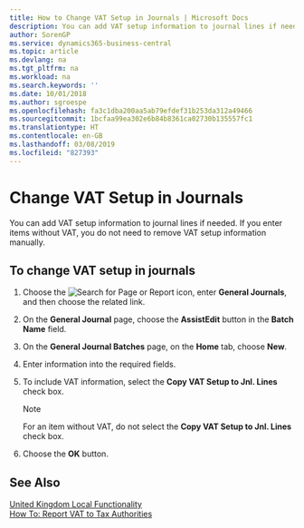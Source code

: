 ```yaml
---
title: How to Change VAT Setup in Journals | Microsoft Docs
description: You can add VAT setup information to journal lines if needed. If you enter items without VAT, you do not need to remove VAT setup information manually.
author: SorenGP
ms.service: dynamics365-business-central
ms.topic: article
ms.devlang: na
ms.tgt_pltfrm: na
ms.workload: na
ms.search.keywords: ''
ms.date: 10/01/2018
ms.author: sgroespe
ms.openlocfilehash: fa3c1dba200aa5ab79efdef31b253da312a49466
ms.sourcegitcommit: 1bcfaa99ea302e6b84b8361ca02730b135557fc1
ms.translationtype: HT
ms.contentlocale: en-GB
ms.lasthandoff: 03/08/2019
ms.locfileid: "827393"
---
```

# <a name="change-vat-setup-in-journals"></a>Change VAT Setup in Journals
You can add VAT setup information to journal lines if needed. If you enter items without VAT, you do not need to remove VAT setup information manually.  

## <a name="to-change-vat-setup-in-journals"></a>To change VAT setup in journals  

1.  Choose the ![Search for Page or Report](../../media/ui-search/search_small.png "Search for Page or Report icon") icon, enter **General Journals**, and then choose the related link.  
2.  On the **General Journal** page, choose the **AssistEdit** button in the **Batch Name** field.  
3.  On the **General Journal Batches** page, on the **Home** tab, choose **New**.  
4.  Enter information into the required fields.  
5.  To include VAT information, select the **Copy VAT Setup to Jnl. Lines** check box.  

    > [!NOTE]  
    >  For an item without VAT, do not select the **Copy VAT Setup to Jnl. Lines** check box.  

6.  Choose the **OK** button.  

## <a name="see-also"></a>See Also  
[United Kingdom Local Functionality](united-kingdom-local-functionality.md)   
[How To: Report VAT to Tax Authorities](../../finance-how-report-vat.md)
